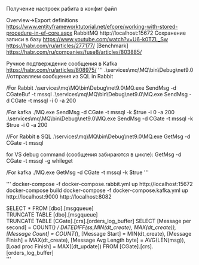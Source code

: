 ﻿Получение настроек рабита в конфиг файл

Overview->Export definitions
https://www.entityframeworktutorial.net/efcore/working-with-stored-procedure-in-ef-core.aspx
RabbitMQ http://localhost:15672
Сохранение записи в базу
https://www.youtube.com/watch?v=U6-k0TZL_Sw
https://habr.com/ru/articles/277177/
[Benchmark]
https://habr.com/ru/companies/fuse8/articles/803885/

Ручное подтверждение сообщения в Kafka
https://habr.com/ru/articles/808975/
'''
.\services\mq\MQ\bin\Debug\net9.0
//отправляем сообщения из SQL in Rabbit

/For Rabbit
.\services\mq\MQ\bin\Debug\net9.0\MQ.exe SendMsg -d CGateBuf -t mssql 
.\services\mq\MQ\bin\Debug\net9.0\MQ.exe SendMsg -d CGate -t mssql -i 0 -a 200

/For kafka
./MQ.exe SendMsg -d CGate -t mssql -k $true -i 0 -a 200
.\services\mq\MQ\bin\Debug\net9.0\MQ.exe SendMsg -d CGate -t mssql -k $true -i 0 -a 200

//For Rabbit в SQL
.\services\mq\MQ\bin\Debug\net9.0\MQ.exe GetMsg -d CGate -t mssql 

for VS debug command (сообщения забираются в цикле): GetMsg -d CGate -t mssql -g whileget 

/For kafka
./MQ.exe GetMsg -d CGate -t mssql -k $true
'''

'''
docker-compose -f docker-compose.rabbit.yml up
http://localhost:15672
docker-compose build
docker-compose -f docker-compose.kafka.yml up
http://localhost:9000
http://localhost:8082

 SELECT * FROM [dbo].[msgqueue]  
 TRUNCATE TABLE [dbo].[msgqueue]  
TRUNCATE TABLE [CGate].[crs].[orders_log_buffer]
SELECT 
  [Message per second] = COUNT(*) / DATEDIFF(ss,MIN(dt_create), MAX(dt_create)),
  [Message Count]      = COUNT(*),
  [Message Start]      = MIN(dt_create), 
  [Message Finish]     = MAX(dt_create),
  [Message Avg Length byte] = AVG(LEN(msg)),
  [Load proc Finish]   = MAX([dt_update])
FROM [CGate].[crs].[orders_log_buffer]  
'''